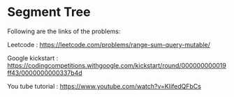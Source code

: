 # Segment Tree

Following are the links of the problems:

Leetcode : https://leetcode.com/problems/range-sum-query-mutable/

Google kickstart : https://codingcompetitions.withgoogle.com/kickstart/round/000000000019ff43/0000000000337b4d

You tube tutorial : https://www.youtube.com/watch?v=KIifedQFbCs
